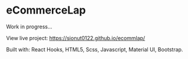 # eCommerceLap

Work in progress...

View live project: https://sionut0122.github.io/ecommlap/

Built with: React Hooks, HTML5, Scss, Javascript, Material UI, Bootstrap.